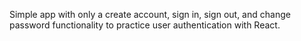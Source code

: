 Simple app with only a create account, sign in, sign out, and change password functionality to practice user authentication with React.
